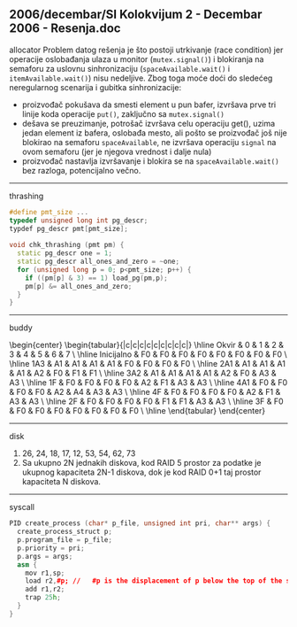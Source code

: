2006/decembar/SI Kolokvijum 2 - Decembar 2006 - Resenja.doc
--------------------------------------------------------------------------------
allocator
Problem  datog  rešenja  je  što  postoji  utrkivanje  (race  condition)  jer  operacije  oslobađanja ulaza  u  monitor  (`mutex.signal()`)  i  blokiranja  na  semaforu  za  uslovnu  sinhronizaciju  (`spaceAvailable.wait()`  i `itemAvailable.wait()`) nisu nedeljive. Zbog toga moće doći do sledećeg neregularnog scenarija i gubitka sinhronizacije: 

- proizvođač pokušava da smesti element u pun bafer, izvršava prve tri linije koda operacije `put()`, zaključno sa `mutex.signal()` 
- dešava  se  preuzimanje, potrošač izvršava celu operaciju get(), uzima jedan element iz bafera,  oslobađa  mesto,  ali  pošto  se  proizvođač  još  nije  blokirao  na  semaforu `spaceAvailable`, ne izvršava operaciju `signal` na ovom semaforu (jer je njegova vrednost i dalje nula) 
- proizvođač  nastavlja  izvršavanje  i  blokira  se  na `spaceAvailable.wait()` bez  razloga, potencijalno večno. 

--------------------------------------------------------------------------------
thrashing
```cpp
#define pmt_size ... 
typedef unsigned long int pg_descr; 
typdef pg_descr pmt[pmt_size]; 
 
void chk_thrashing (pmt pm) { 
  static pg_descr one = 1; 
  static pg_descr all_ones_and_zero = ~one; 
  for (unsigned long p = 0; p<pmt_size; p++) { 
    if ((pm[p] & 3) == 1) load_pg(pm,p); 
    pm[p] &= all_ones_and_zero; 
  }   
} 
```

--------------------------------------------------------------------------------
buddy

\begin{center}
\begin{tabular}{|c|c|c|c|c|c|c|c|c|}
\hline
Okvir & 0 & 1 & 2 & 3 & 4 & 5 & 6 & 7 \\
\hline
Inicijalno & F0 & F0 & F0 & F0 & F0 & F0 & F0 & F0 \\
\hline
1A3 & A1 & A1 & A1 & A1 & F0 & F0 & F0 & F0 \\
\hline
2A1 & A1 & A1 & A1 & A1 & A2 & F0 & F1 & F1 \\
\hline
3A2 & A1 & A1 & A1 & A1 & A2 & F0 & A3 & A3 \\
\hline
 1F & F0 & F0 & F0 & F0 & A2 & F1 & A3 & A3 \\
\hline
4A1 & F0 & F0 & F0 & F0 & A2 & A4 & A3 & A3 \\
\hline
 4F & F0 & F0 & F0 & F0 & A2 & F1 & A3 & A3 \\
\hline
 2F & F0 & F0 & F0 & F0 & F1 & F1 & A3 & A3 \\
\hline
 3F & F0 & F0 & F0 & F0 & F0 & F0 & F0 & F0 \\
\hline
\end{tabular}
\end{center}

--------------------------------------------------------------------------------
disk

1. 26, 24, 18, 17, 12, 53, 54, 62, 73 
2. Sa  ukupno  2N  jednakih  diskova,  kod  RAID  5  prostor  za  podatke  je  ukupnog kapaciteta 2N-1 diskova, dok je kod RAID 0+1 taj prostor kapaciteta N diskova. 

--------------------------------------------------------------------------------
syscall
```cpp
PID create_process (char* p_file, unsigned int pri, char** args) { 
  create_process_struct p; 
  p.program_file = p_file; 
  p.priority = pri; 
  p.args = args; 
  asm { 
    mov r1,sp; 
    load r2,#p; //   #p is the displacement of p below the top of the stack 
    add r1,r2;  
    trap 25h; 
  }   
} 
```
